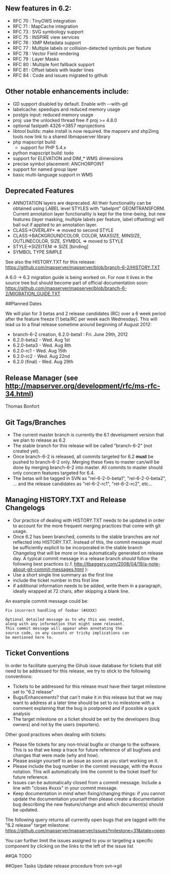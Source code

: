 ## New features in 6.2:
* RFC 70 : TinyOWS integration
* RFC 71 : MapCache integration
* RFC 73 : SVG symbology support
* RFC 75 : INSPIRE view services 
* RFC 76 : XMP Metadata support
* RFC 77 : Multiple labels or collision-detected symbols per feature
* RFC 78 : Vector Field rendering
* RFC 79 : Layer Masks
* RFC 80 : Multiple font fallback support
* RFC 81 : Offset labels with leader lines
* RFC 84 : Code and issues migrated to github

## Other notable enhancements include:
* GD support disabled by default. Enable with --with-gd
* labelcache: speedups and reduced memory usage
* postgis input: reduced memory usage
* proj: use the unlocked thread free if proj >= 4.8.0
* optional fastpath 4326->3857 reprojections
* libtool builds: make install is now required. the mapserv and shp2img tools now link to a shared libmapserver library
* php mapscript build:
  * support for PHP 5.4.x
* python mapscript build: todo
* support for ELEVATION and DIM_* WMS dimensions
* precise symbol placement: ANCHORPOINT
* support for named group layer
* basic multi-language support in WMS

## Deprecated Features
* ANNOTATION layers are deprecated. All their functionality can be obtained using LABEL level STYLES with "labelpnt" GEOMTRANSFORM. Current annotation layer functionality is kept for the time-being, but new features (layer masking, multiple labels per feature, label offsetting) will bail out if applied to an annotation layer.
* CLASS->OVERLAY* => moved to second STYLE
* CLASS->BACKGROUNDCOLOR, COLOR, MAXSIZE, MINSIZE, OUTLINECOLOR, SIZE, SYMBOL => moved to STYLE
* STYLE->SIZEITEM => SIZE [binding]
* SYMBOL TYPE SIMPLE

See also the HISTORY.TXT for this release:
https://github.com/mapserver/mapserver/blob/branch-6-2/HISTORY.TXT

A 6.0 -> 6.2 migration guide is being worked on. For now it lives in the source tree but should become part of official documentation soon:
https://github.com/mapserver/mapserver/blob/branch-6-2/MIGRATION_GUIDE.TXT                                                                                                                                                                                                                               
                                                                                                                                                                                                                                                                                                           
##Planned Dates
                                                                                                                                                                                                                                                                                           
We will plan for 3 betas and 2 release candidates (RC) over a 6 week period after the feature freeze (1 beta/RC per week each Wednesday). This will lead us to a final release sometime around beginning of August 2012:

* branch-6-2 creation, 6.2.0-beta1 : Fri. June 29th, 2012
* 6.2.0-beta2 - Wed. Aug 1st
* 6.2.0-beta3 -    Wed. Aug 8th
* 6.2.0-rc1 -  Wed. Aug 15th
* 6.2.0-rc2 -   Wed. Aug 22nd
* 6.2.0 (final) -  Wed. Aug 29th

## Release Manager (see http://mapserver.org/development/rfc/ms-rfc-34.html)                                                                                                                                                                                                                
                                                                                                                                                                                                                                                                                                           
Thomas Bonfort
                                                                                                                                                                                                                                                                                                           
## Git Tags/Branches

* The current master branch is currently the 6.1 development version that we plan to release as 6.2
* The stable branch for this release will be called "branch-6-2" (not created yet).
* Once branch-6-2 is released, all commits targeted for 6.2 **must** be pushed to branch-6-2 only. Merging
these fixes to master can/will be done by merging branch-6-2 into master. All commits to master should only concern features targeted for 6.4.
* The betas will be tagged in SVN as "rel-6-2-0-beta1", "rel-6-2-0-beta2", ... and the release candidates as "rel-6-2-rc1", "rel-6-2-rc2", etc...

## Managing HISTORY.TXT and Release Changelogs

* Our practice of dealing with HISTORY.TXT needs to be updated in order to account for the more frequent merging practices that come with git usage.
* Once 6.2 has been branched, commits to the stable branches are *not* reflected into HISTORY.TXT. Instead of this, the commit message *must* be sufficiently explicit to be incorporated in the stable branch Changelog that will be more or less automatically generated on release day. A typical commit message in a release branch *should* follow the following best practices (c.f. http://tbaggery.com/2008/04/19/a-note-about-git-commit-messages.html ):
 * Use a short single line summary as the first line
 * include the ticket number in this first line
 * if additional information needs to be added, write them in a paragraph, ideally wrapped at 72 chars, after skipping a blank line.

An example commit message could be:
```
Fix incorrect handling of foobar (#XXXX)

Optional detailed message as to why this was needed,
along with any information that might seem relevant.
This commit message will appear when annotating the
source code, so any caveats or tricky implications can
be mentioned here to.
```
 
## Ticket Conventions                                                                                                                                                                                                                                                                                     
                                                                                                                                                                                                                                                                                                           
In order to facilitate querying the Gihub issue database for tickets that still need to be addressed for this release, we try to stick to the following conventions:

* Tickets to be addressed for this release must have their target milestone set to "6.2 release"                                                                                                                                                                                                       
* Bugs/Enhancements? that can't make it in this release but that we may want to address at a later time should be set to no milestone with a comment explaining that the bug is postponed and if possible a quick analysis
* The target milestone on a ticket should be set by the developers (bug owners) and not by the users (reporters).

Other good practices when dealing with tickets:

* Please file tickets for any non-trivial bugfix or change to the software. This is so that we keep a trace for future reference of all bugfixes and changes that were made (why and how).
* Please assign yourself to an issue as soon as you start working on it.
* Please include the bug number in the commit message, with the #xxxx notation. This will automatically link the commit to the ticket itself for future reference.
* Issues can be automatically closed from a commit message. Include a line with "closes #xxxx" in your commit message.
* Keep documentation in mind when fixing/changing things: if you cannot update the documentation yourself then please create a documentation bug describing the new feature/change and which document(s) should be updated.                                                                            
                                                                                                                                                                                                                                                                                                           
The following query returns all currently open bugs that are tagged with the "6.2 release" target milestone:
https://github.com/mapserver/mapserver/issues?milestone=31&state=open

You can further limit the issues assigned to you or targeting a specific component by clicking on the links to the left of the issue list
                                                                                                                                                                                               
##QA
TODO

##Open Tasks
Update release procedure from svn->git